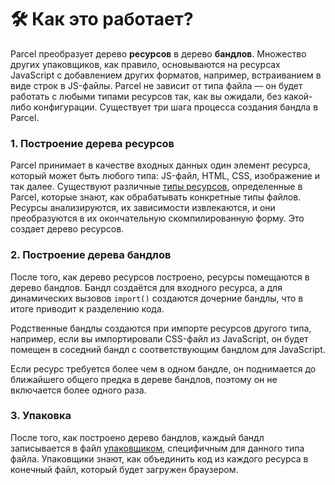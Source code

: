 # 🛠 Как это работает?

Parcel преобразует дерево **ресурсов** в дерево **бандлов**. Множество других упаковщиков, как правило, основываются на ресурсах JavaScript с добавлением других форматов, например, встраиванием в виде строк в JS-файлы. Parcel не зависит от типа файла&nbsp;&mdash; он будет работать с любыми типами ресурсов так, как вы ожидали, без какой-либо конфигурации. Существует три шага процесса создания бандла в Parcel.

### 1. Построение дерева ресурсов

Parcel принимает в качестве входных данных один элемент ресурса, который может быть любого типа: JS-файл, HTML, CSS, изображение и так далее. Существуют различные [типы ресурсов](asset_types.html), определенные в Parcel, которые знают, как обрабатывать конкретные типы файлов. Ресурсы анализируются, их зависимости извлекаются, и они преобразуются в их окончательную скомпилированную форму. Это создает дерево ресурсов.

### 2. Построение дерева бандлов

После того, как дерево ресурсов построено, ресурсы помещаются в дерево бандлов. Бандл создаётся для входного ресурса, а для динамических вызовов `import()` создаются дочерние бандлы, что в итоге приводит к разделению кода.

Родственные бандлы создаются при импорте ресурсов другого типа, например, если вы импортировали CSS-файл из JavaScript, он будет помещен в соседний бандл с соответствующим бандлом для JavaScript.

Если ресурс требуется более чем в одном бандле, он поднимается до ближайшего общего предка в дереве бандлов, поэтому он не включается более одного раза.

### 3. Упаковка

После того, как построено дерево бандлов, каждый бандл записывается в файл  [упаковщиком](packagers.html), специфичным для данного типа файла. Упаковщики знают, как объединить код из каждого ресурса в конечный файл, который будет загружен браузером.

